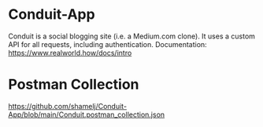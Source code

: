 # Conduit-App
Conduit is a social blogging site (i.e. a Medium.com clone). It uses a custom API for all requests, including authentication.
Documentation: https://www.realworld.how/docs/intro

# Postman Collection
https://github.com/shamelj/Conduit-App/blob/main/Conduit.postman_collection.json

